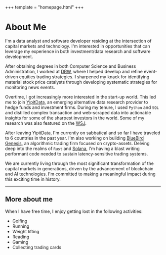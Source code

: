 +++
template = "homepage.html"
+++
<h1 class="page-header">About Me</h1>

I'm a data analyst and software developer residing at the intersection of capital markets and technology. I'm interested in opportunities that can leverage my experience in both investment/data research and software development.

After obtaining degrees in both Computer Science and Business Administration, I worked at [DRW](https://www.drw.com/), where I helped develop and refine event-driven equities trading strategies. I sharpened my knack for identifying material stock price catalysts through developing systematic strategies for monitoring news events.    

Overtime, I got increasingly more interested in the start-up world. This led me to join [YipitData](https://www.yipitdata.com/), an emerging alternative data research provider to hedge funds and investment firms. During my tenure, I used `Python` and `SQL` and distilled complex transaction and web-scraped data into actionable insights for some of the sharpest investors in the world. Some of my research was also featured on the [WSJ](https://youtu.be/5YO0oLuVU7w?si=V2ulGcd1dI6hnhCb&t=20). 

After leaving YipitData, I'm currently on sabbatical and so far I have traveled to 6 countries in the past year. I'm also working on building [BlueBird Genesis](https://bluebirdgenesis.com/), an algorithmic trading firm focused on crypto-assets. Delving deep into the realms of `Rust` and [Solana](https://solana.com/), I'm having a blast writing performant code needed to sustain latency-sensitive trading systems. 

We are currently living through the most significant transformation of the capital markets in generations, driven by the advancement of blockchain and AI technologies. I'm committed to making a meaningful impact during this exciting time in history. 

---
## More about me
When I have free time, I enjoy getting lost in the following activities:

- Golfing
- Running
- Weight lifting 
- Reading
- Gaming
- Collecting trading cards

